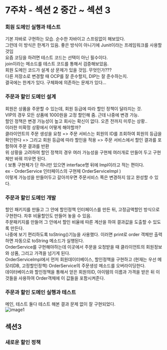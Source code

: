 # 7주차 - 섹션 2 중간 ~ 섹션 3

### 회원 도메인 실행과 테스트  
기본 자바로 구현하는 모습.  순수한 자바이고 스프링없이 해보았다.  
그런데 이 방식은 한계가 있음. 좋은 방식이 아니기에 Junit이라는 프레임워크를 사용할 것임  
요즘 코딩을 하려면 테스트 코드는 선택이 아닌 필수이다.  
join이라는 메소드를 테스트 코드를 통해서 검증해보았음.  
회원 도메인 코드가 설계 상 문제가 있을 것임. 무엇인가???  
다른 저장소로 변경할 때 OCP를 잘 준수할지, DIP는 잘 준수하는지.  
결국에는 한계가 있다. 구체화에 의존하는 문제가 있다...  

### 주문과 할인 도메인 설계  
회원은 상품을 주문할 수 있는데, 회원 등급에 따라 할인 정책이 달라지는 것.  
VIP의 경우 모든 상품에 1000원을 고정 할인해 줌. 근데 나중에 변경 가능.  
할인 정책은 변경 가능성이 높고 회사는 확신이 없다. 오픈 전까지 미루는 상황..  
이러한 미확정 상황에서 어떻게 해야할까?  
클라이언트의 주문 생성을 요청 => 주문 서비스는 회원의 ID를 조회하여 회원의 등급을 확인한다 => 그리고 회원 등급에 따라 할인을 적용 => 주문 서비스에서 할인 결과를 포함하여 주문 결과를 반환  
위 상황을 고려하여 할인 정책의 경우 여러 가능성을 구현체 여러개로 만들어 두고 구현체만 바꿔 끼우면 된다.  
( 보통 구현체가 단 하나만 있으면 interface명 뒤에 Impl이라고 적는 편이다.  
ex - OrderService 인터페이스의 구현체 OrderServiceImpl )  
이렇게 가능성을 만들어두고 갈아끼우면 주문서비스 쪽은 변경하지 않고 완성할 수 있다.  

### 주문과 할인 도메인 개발  
할인 패키지를 만들고 그 안에 할인정책 인터페이스를 만든 뒤, 고정금액할인 방식으로 구현한다. 차후 비율할인도 만들어 놓을 수 있음.  
주문패키지를 만들어 그 안에서 할인 비율에 따른 계산을 하여 결과값을 도출할 수 있도록 만든다.  
나중에 보기 편리하도록 toString()기능을 사용했다. 이러면 print로 order 객체만 출력하면 자동으로 toString 메소드가 실행된다.  
OrderService를 구현해야하는데 이곳에서 주문을 요청받을 때 클라이언트의 회원정보와 상품, 그리고 가격을 넘기게 된다.  
OrderServiceImpl에서 먼저 회원데이터베이스, 할인정책을 구현하고 (현재는 우선 메모리DB, 고정할인정책) OrderService의 주문생성 메소드를 오버라이딩한다.  
데이터베이스와 할인정책을 통해서 얻은 회원의ID, 아이템의 이름과 가격을 받은 뒤 이것들을 사용하여 Order객체에 이 값들을 포함시켜준다.  

### 주문과 할인 도메인 실행과 테스트  
메인, 테스트 둘다 테스트 해본 결과 문제 없이 잘 구현되었다.  
![image1](https://user-images.githubusercontent.com/108540812/217837600-9dbbcc53-f6b8-4549-a381-35e449c22a7f.png)  

## 섹션3  

### 새로운 할인 정책